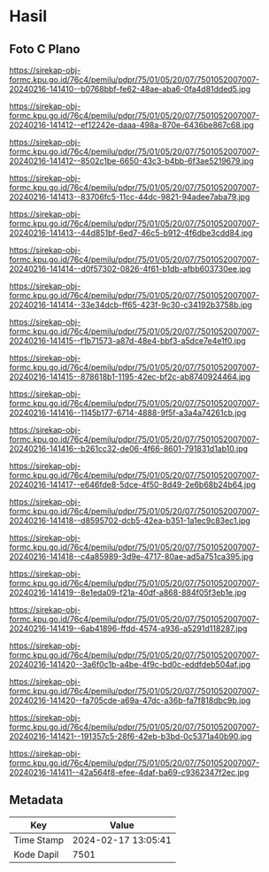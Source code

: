 # Hasil

## Foto C Plano

https://sirekap-obj-formc.kpu.go.id/76c4/pemilu/pdpr/75/01/05/20/07/7501052007007-20240216-141410--b0768bbf-fe62-48ae-aba6-0fa4d81dded5.jpg

https://sirekap-obj-formc.kpu.go.id/76c4/pemilu/pdpr/75/01/05/20/07/7501052007007-20240216-141412--ef12242e-daaa-498a-870e-6436be867c68.jpg

https://sirekap-obj-formc.kpu.go.id/76c4/pemilu/pdpr/75/01/05/20/07/7501052007007-20240216-141412--8502c1be-6650-43c3-b4bb-6f3ae5219679.jpg

https://sirekap-obj-formc.kpu.go.id/76c4/pemilu/pdpr/75/01/05/20/07/7501052007007-20240216-141413--83706fc5-11cc-44dc-9821-94adee7aba79.jpg

https://sirekap-obj-formc.kpu.go.id/76c4/pemilu/pdpr/75/01/05/20/07/7501052007007-20240216-141413--44d851bf-6ed7-46c5-b912-4f6dbe3cdd84.jpg

https://sirekap-obj-formc.kpu.go.id/76c4/pemilu/pdpr/75/01/05/20/07/7501052007007-20240216-141414--d0f57302-0826-4f61-b1db-afbb603730ee.jpg

https://sirekap-obj-formc.kpu.go.id/76c4/pemilu/pdpr/75/01/05/20/07/7501052007007-20240216-141414--33e34dcb-ff65-423f-9c30-c34192b3758b.jpg

https://sirekap-obj-formc.kpu.go.id/76c4/pemilu/pdpr/75/01/05/20/07/7501052007007-20240216-141415--f1b71573-a87d-48e4-bbf3-a5dce7e4e1f0.jpg

https://sirekap-obj-formc.kpu.go.id/76c4/pemilu/pdpr/75/01/05/20/07/7501052007007-20240216-141415--878618b1-1195-42ec-bf2c-ab8740924464.jpg

https://sirekap-obj-formc.kpu.go.id/76c4/pemilu/pdpr/75/01/05/20/07/7501052007007-20240216-141416--1145b177-6714-4888-9f5f-a3a4a74261cb.jpg

https://sirekap-obj-formc.kpu.go.id/76c4/pemilu/pdpr/75/01/05/20/07/7501052007007-20240216-141416--b261cc32-de06-4f66-8601-791831d1ab10.jpg

https://sirekap-obj-formc.kpu.go.id/76c4/pemilu/pdpr/75/01/05/20/07/7501052007007-20240216-141417--e646fde8-5dce-4f50-8d49-2e6b68b24b64.jpg

https://sirekap-obj-formc.kpu.go.id/76c4/pemilu/pdpr/75/01/05/20/07/7501052007007-20240216-141418--d8595702-dcb5-42ea-b351-1a1ec9c83ec1.jpg

https://sirekap-obj-formc.kpu.go.id/76c4/pemilu/pdpr/75/01/05/20/07/7501052007007-20240216-141418--c4a85989-3d9e-4717-80ae-ad5a751ca395.jpg

https://sirekap-obj-formc.kpu.go.id/76c4/pemilu/pdpr/75/01/05/20/07/7501052007007-20240216-141419--8e1eda09-f21a-40df-a868-884f05f3eb1e.jpg

https://sirekap-obj-formc.kpu.go.id/76c4/pemilu/pdpr/75/01/05/20/07/7501052007007-20240216-141419--6ab41896-ffdd-4574-a936-a5291d118287.jpg

https://sirekap-obj-formc.kpu.go.id/76c4/pemilu/pdpr/75/01/05/20/07/7501052007007-20240216-141420--3a6f0c1b-a4be-4f9c-bd0c-eddfdeb504af.jpg

https://sirekap-obj-formc.kpu.go.id/76c4/pemilu/pdpr/75/01/05/20/07/7501052007007-20240216-141420--fa705cde-a69a-47dc-a36b-fa7f818dbc9b.jpg

https://sirekap-obj-formc.kpu.go.id/76c4/pemilu/pdpr/75/01/05/20/07/7501052007007-20240216-141421--191357c5-28f6-42eb-b3bd-0c5371a40b90.jpg

https://sirekap-obj-formc.kpu.go.id/76c4/pemilu/pdpr/75/01/05/20/07/7501052007007-20240216-141411--42a564f8-efee-4daf-ba69-c9362347f2ec.jpg


## Metadata

| Key        | Value               |
| ---------- | ------------------- |
| Time Stamp | 2024-02-17 13:05:41 |
| Kode Dapil | 7501                |



